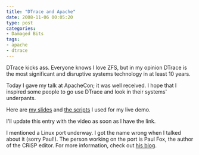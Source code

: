 ```yaml
---
title: "DTrace and Apache"
date: 2008-11-06 00:05:20
type: post
categories:
- Damaged Bits
tags:
- apache
- dtrace
---
```


<p>DTrace kicks ass.  Everyone knows I love ZFS, but in my opinion DTrace is the most significant and disruptive systems technology in at least 10 years.</p> <p>Today I gave my talk at ApacheCon; it was well received.  I hope that I inspired some people to go use DTrace and look in their systems' underpants.</p> <p>Here are <a href="https://lethargy.org/~jesus/misc/d1.pdf">my slides</a> and <a href="https://labs.omniti.com/trac/project-dtrace/browser/trunk/apache22">the scripts</a> I used for my live demo.</p> <p>I'll update this entry with the video as soon as I have the link.</p> <p>I mentioned a Linux port underway.  I got the name wrong when I talked about it (sorry Paul!).  The person working on the port is Paul Fox, the author of the CRiSP editor.  For more information, check out <a href="https://www.crisp.demon.co.uk/blog/index.html">his blog</a>.</p>
